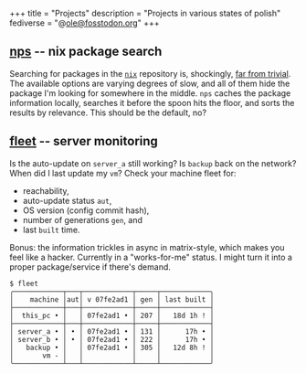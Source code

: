 +++
title = "Projects"
description = "Projects in various states of polish"
fediverse = "@ole@fosstodon.org"
+++

## [nps](https://github.com/OleMussmann/nps) -- nix package search

Searching for packages in the [`nix`](https://nixos.org/) repository is, shockingly, [far from trivial](https://wiki.nixos.org/wiki/Searching_packages). The available options are varying degrees of slow, and all of them hide the package I'm looking for somewhere in the middle. `nps` caches the package information locally, searches it before the spoon hits the floor, and sorts the results by relevance. This should be the default, no?

## [fleet](https://github.com/OleMussmann/fleet) -- server monitoring

Is the auto-update on `server_a` still working? Is `backup` back on the network? When did I last update my `vm`? Check your machine fleet for:
- reachability,
- auto-update status `aut`,
- OS version (config commit hash),
- number of generations `gen`, and
- last `built` time.

Bonus: the information trickles in async in matrix-style, which makes you feel like a hacker. Currently in a "works-for-me" status. I might turn it into a proper package/service if there's demand.

```
$ fleet
╭────────────┬───┬────────────┬─────┬────────────╮
│    machine │aut│ v 07fe2ad1 │ gen │ last built │
├────────────┼───┼────────────┼─────┼────────────┤
│  this_pc • │   │ 07fe2ad1 • │ 207 │   18d 1h ! │
├────────────┼───┼────────────┼─────┼────────────┤
│ server_a • │ • │ 07fe2ad1 • │ 131 │      17h • │
│ server_b • │ • │ 07fe2ad1 • │ 222 │      17h • │
│   backup • │   │ 07fe2ad1 • │ 305 │   12d 8h ! │
│       vm - │   │            │     │            │
╰────────────┴───┴────────────┴─────┴────────────╯
```
